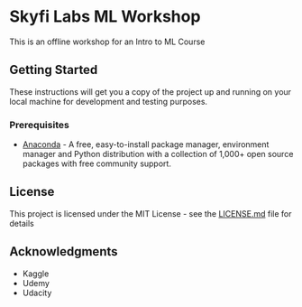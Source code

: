 # Skyfi Labs ML Workshop

This is an offline workshop for an Intro to ML Course

## Getting Started

These instructions will get you a copy of the project up and running on your local machine for development and testing purposes.

### Prerequisites

* [Anaconda](http://docs.anaconda.com/anaconda/install/) - A free, easy-to-install package manager, environment manager and Python distribution with a collection of 1,000+ open source packages with free community support.

<!-- 
### Installing

A step by step series of examples that tell you how to get a development env running

Say what the step will be

```
Give the example
```

And repeat

```
until finished
```

End with an example of getting some data out of the system or using it for a little demo

## Running the tests

Explain how to run the automated tests for this system

### Break down into end to end tests

Explain what these tests test and why

```
Give an example
```

### And coding style tests

Explain what these tests test and why

```
Give an example
```

## Deployment

Add additional notes about how to deploy this on a live system


## Contributing

Please read [CONTRIBUTING.md](https://gist.github.com/PurpleBooth/b24679402957c63ec426) for details on our code of conduct, and the process for submitting pull requests to us.

## Versioning

We use [SemVer](http://semver.org/) for versioning. For the versions available, see the [tags on this repository](https://github.com/your/project/tags). 

## Authors

* **Billie Thompson** - *Initial work* - [PurpleBooth](https://github.com/PurpleBooth) -->


## License

This project is licensed under the MIT License - see the [LICENSE.md](LICENSE.md) file for details

## Acknowledgments

* Kaggle 
* Udemy
* Udacity